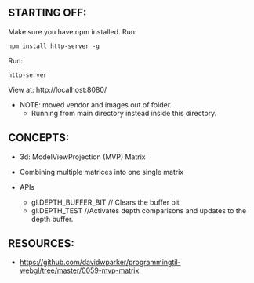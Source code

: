 ## STARTING OFF:

Make sure you have npm installed.
Run:
```
npm install http-server -g
```

Run:
```
http-server
```

View at: http://localhost:8080/

* NOTE: moved vendor and images out of folder.
  * Running from main directory instead inside this directory.

## CONCEPTS:

* 3d: ModelViewProjection (MVP) Matrix
* Combining multiple matrices into one single matrix

* APIs
  * gl.DEPTH_BUFFER_BIT // Clears the buffer bit
  * gl.DEPTH_TEST //Activates depth comparisons and updates to the depth buffer.

## RESOURCES:

* https://github.com/davidwparker/programmingtil-webgl/tree/master/0059-mvp-matrix
